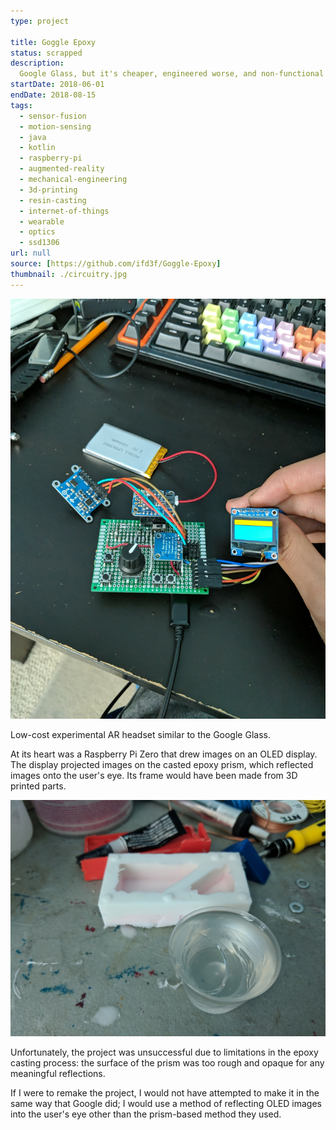 ```yaml
---
type: project

title: Goggle Epoxy
status: scrapped
description:
  Google Glass, but it's cheaper, engineered worse, and non-functional
startDate: 2018-06-01
endDate: 2018-08-15
tags:
  - sensor-fusion
  - motion-sensing
  - java
  - kotlin
  - raspberry-pi
  - augmented-reality
  - mechanical-engineering
  - 3d-printing
  - resin-casting
  - internet-of-things
  - wearable
  - optics
  - ssd1306
url: null
source: [https://github.com/ifd3f/Goggle-Epoxy]
thumbnail: ./circuitry.jpg
---
```


![The circuitry.](./circuitry.jpg)

Low-cost experimental AR headset similar to the Google Glass.

At its heart was a Raspberry Pi Zero that drew images on an OLED display. The
display projected images on the casted epoxy prism, which reflected images onto
the user's eye. Its frame would have been made from 3D printed parts.

![The resin mold.](./prism-casting.jpg)

Unfortunately, the project was unsuccessful due to limitations in the epoxy
casting process: the surface of the prism was too rough and opaque for any
meaningful reflections.

If I were to remake the project, I would not have attempted to make it in the
same way that Google did; I would use a method of reflecting OLED images into
the user's eye other than the prism-based method they used.

